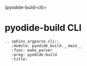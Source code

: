 (pyodide-build-cli)=
# pyodide-build CLI

```{eval-rst}
.. sphinx_argparse_cli::
   :module: pyodide_build.__main__
   :func: make_parser
   :prog: pyodide-build
   :title:
```
